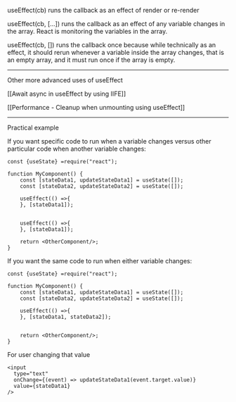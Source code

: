 useEffect(cb) runs the callback as an effect of render or re-render


useEffect(cb, [...]) runs the callback as an effect of any variable changes in the array. React is monitoring the variables in the array.

  
useEffect(cb, []) runs the callback once because while technically as an effect, it should rerun whenever a variable inside the array changes, that is an empty array, and it must run once if the array is empty.

----

Other more advanced uses of useEffect

[[Await async in useEffect by using IIFE]]

[[Performance - Cleanup when unmounting using useEffect]]

---

Practical example

If you want specific code to run when a variable changes versus other particular code when another variable changes:

```
const {useState} =require("react");

function MyComponent() {
	const [stateData1, updateStateData1] = useState([]);
	const [stateData2, updateStateData2] = useState([]);
	
	useEffect(() =>{
	}, [stateData1]);
	
	
	useEffect(() =>{
	}, [stateData1]);

	return <OtherComponent/>;
}
```


If you want the same code to run when either variable changes:

```
const {useState} =require("react");

function MyComponent() {
	const [stateData1, updateStateData1] = useState([]);
	const [stateData2, updateStateData2] = useState([]);
	
	useEffect(() =>{
	}, [stateData1, stateData2]);


	return <OtherComponent/>;
}
```


For user changing that value
```
<input
  type="text"
  onChange={(event) => updateStateData1(event.target.value)}
  value={stateData1}
/>
```